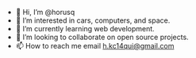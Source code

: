 - 👋 Hi, I’m @horusq
- 👀 I’m interested in cars, computers, and space.
- 🌱 I’m currently learning web development.
- 💞️ I’m looking to collaborate on open source projects.
- 📫 How to reach me email h.kc14qui@gmail.com 

<!---
horusq/horusq is a ✨ special ✨ repository because its `README.md` (this file) appears on your GitHub profile.
You can click the Preview link to take a look at your changes.
--->
